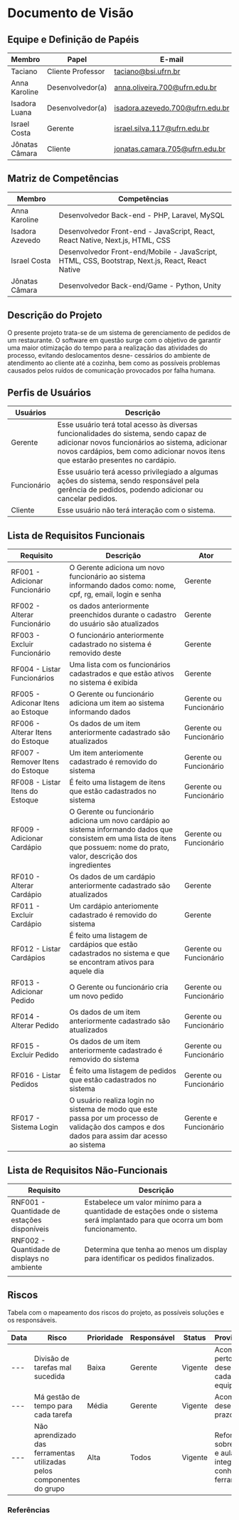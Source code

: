 # Documento de Visão

## Equipe e Definição de Papéis

| Membro         | Papel             | E-mail                          |
| -------------- | ----------------- | ------------------------------- |
| Taciano        | Cliente Professor | taciano@bsi.ufrn.br             |
| Anna Karoline  | Desenvolvedor(a)  | anna.oliveira.700@ufrn.edu.br   |
| Isadora Luana  | Desenvolvedor(a)  | isadora.azevedo.700@ufrn.edu.br |
| Israel Costa   | Gerente           | israel.silva.117@ufrn.edu.br    |
| Jônatas Câmara | Cliente           | jonatas.camara.705@ufrn.edu.br  |

## Matriz de Competências

| Membro          | Competências                                                                                    |
| --------------- | ----------------------------------------------------------------------------------------------- |
| Anna Karoline   | Desenvolvedor Back-end - PHP, Laravel, MySQL                                                    |
| Isadora Azevedo | Desenvolvedor Front-end - JavaScript, React, React Native, Next.js, HTML, CSS                   |
| Israel Costa    | Desenvolvedor Front-end/Mobile - JavaScript, HTML, CSS, Bootstrap, Next.js, React, React Native |
| Jônatas Câmara  | Desenvolvedor Back-end/Game - Python, Unity                                                     |

## Descrição do Projeto

O presente projeto trata-se de um sistema de gerenciamento de pedidos de um restaurante. O software em questão surge com o objetivo de garantir uma maior otimização
do tempo para a realização das atividades do processo, evitando deslocamentos desne-
cessários do ambiente de atendimento ao cliente até a cozinha, bem como as possíveis
problemas causados pelos ruídos de comunicação provocados por falha humana.

## Perfis de Usuários

| Usuários    | Descrição                                                                                                                                                                                                                   |
| ----------- | --------------------------------------------------------------------------------------------------------------------------------------------------------------------------------------------------------------------------- |
| Gerente     | Esse usuário terá total acesso às diversas funcionalidades do sistema, sendo capaz de adicionar novos funcionários ao sistema, adicionar novos cardápios, bem como adicionar novos itens que estarão presentes no cardápio. |
| Funcionário | Esse usuário terá acesso privilegiado a algumas ações do sistema, sendo responsável pela gerência de pedidos, podendo adicionar ou cancelar pedidos.                                           |
| Cliente     | Esse usuário não terá interação com o sistema.                                                                                                                                                                              |

## Lista de Requisitos Funcionais

| Requisito                         | Descrição                                                                                                                                                                        | Ator                   |
| --------------------------------- | -------------------------------------------------------------------------------------------------------------------------------------------------------------------------------- | ---------------------- |
| RF001 - Adicionar Funcionário     | O Gerente adiciona um novo funcionário ao sistema informando dados como: nome, cpf, rg, email, login e senha                                                                     | Gerente                |
| RF002 - Alterar Funcionário       | os dados anteriormente preenchidos durante o cadastro do usuário são atualizados                                                                                                 | Gerente                |
| RF003 - Excluir Funcionário       | O funcionário anteriormente cadastrado no sistema é removido deste                                                                                                               | Gerente                |
| RF004 - Listar Funcionários       | Uma lista com os funcionários cadastrados e que estão ativos no sistema é exibida                                                                                                | Gerente                |
| RF005 - Adiconar Itens ao Estoque | O Gerente ou funcionário adiciona um item ao sistema informando dados                                                                                                            | Gerente ou Funcionário |
| RF006 - Alterar Itens do Estoque  | Os dados de um item anteriormente cadastrado são atualizados                                                                                                                     | Gerente ou Funcionário |
| RF007 - Remover Itens do Estoque  | Um item anteriomente cadastrado é removido do sistema                                                                                                                            | Gerente ou Funcionário |
| RF008 - Listar Itens do Estoque   | É feito uma listagem de itens que estão cadastrados no sistema                                                                                                                   | Gerente ou Funcionário |
| RF009 - Adicionar Cardápio        | O Gerente ou funcionário adiciona um novo cardápio ao sistema informando dados que consistem em uma lista de itens que possuem: nome do prato, valor, descrição dos ingredientes | Gerente ou Funcionário |
| RF010 - Alterar Cardápio          | Os dados de um cardápio anteriormente cadastrado são atualizados                                                                                                                 | Gerente                |
| RF011 - Excluir Cardápio          | Um cardápio anteriomente cadastrado é removido do sistema                                                                                                                        | Gerente                |
| RF012 - Listar Cardápios          | É feito uma listagem de cardápios que estão cadastrados no sistema e que se encontram ativos para aquele dia                                                                     | Gerente ou Funcionário |
| RF013 - Adicionar Pedido          | O Gerente ou funcionário cria um novo pedido                                                                                                                                     | Gerente ou Funcionário |
| RF014 - Alterar Pedido            | Os dados de um item anteriormente cadastrado são atualizados                                                                                                                     | Gerente ou Funcionário |
| RF015 - Excluir Pedido            | Os dados de um item anteriormente cadastrado é removido do sistema                                                                                                               | Gerente ou Funcionário |
| RF016 - Listar Pedidos            | É feito uma listagem de pedidos que estão cadastrados no sistema                                                                                                                 | Gerente ou Funcionário |
| RF017 - Sistema Login             | O usuário realiza login no sistema de modo que este passa por um processo de validação dos campos e dos dados para assim dar acesso ao sistema                                   | Gerente e Funcionário  |


## Lista de Requisitos Não-Funcionais

| Requisito                                   | Descrição                                                                                                                     |
| ------------------------------------------- | ----------------------------------------------------------------------------------------------------------------------------- |
| RNF001 - Quantidade de estações disponíveis | Estabelece um valor mínimo para a quantidade de estações onde o sistema será implantado para que ocorra um bom funcionamento. |
| RNF002 - Quantidade de displays no ambiente | Determina que tenha ao menos um display para identificar os pedidos finalizados.                                              |
|                                             |

## Riscos

Tabela com o mapeamento dos riscos do projeto, as possíveis soluções e os responsáveis.

| Data | Risco                                                                 | Prioridade | Responsável | Status  | Providência/Solução                                                                     |
| ---- | --------------------------------------------------------------------- | ---------- | ----------- | ------- | --------------------------------------------------------------------------------------- |
| ---  | Divisão de tarefas mal sucedida                                       | Baixa      | Gerente     | Vigente | Acompanhar de perto o desenvolvimento de cada membro da equipe                          |
| ---  | Má gestão de tempo para cada tarefa                                   | Média      | Gerente     | Vigente | Acompanhar o desenvolvimento e prazo de cada tarefa.                                    |
| ---  | Não aprendizado das ferramentas utilizadas pelos componentes do grupo | Alta       | Todos       | Vigente | Reforçar estudos sobre as ferramentas e aulas com a integrante que conhece a ferramenta |

### Referências
